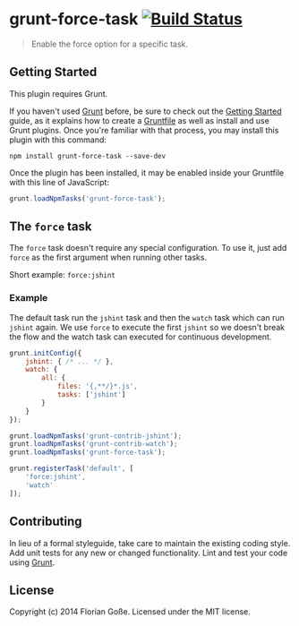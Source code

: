 # grunt-force-task [![Build Status](https://travis-ci.org/floriangosse/grunt-force-task.svg?branch=master)](https://travis-ci.org/floriangosse/grunt-force-task)

> Enable the force option for a specific task.

## Getting Started
This plugin requires Grunt.

If you haven't used [Grunt](http://gruntjs.com/) before, be sure to check out the [Getting Started](http://gruntjs.com/getting-started) guide, as it explains how to create a [Gruntfile](http://gruntjs.com/sample-gruntfile) as well as install and use Grunt plugins. Once you're familiar with that process, you may install this plugin with this command:

```shell
npm install grunt-force-task --save-dev
```

Once the plugin has been installed, it may be enabled inside your Gruntfile with this line of JavaScript:

```js
grunt.loadNpmTasks('grunt-force-task');
```

## The `force` task

The `force` task doesn't require any special configuration. To use it, just add `force` as the first argument when running other tasks.

Short example: `force:jshint`

### Example

The default task run the `jshint` task and then the `watch` task which can run `jshint` again. We use `force` to execute the first `jshint` so we doesn't break the flow and the watch task can executed for continuous development.

```js
grunt.initConfig({
    jshint: { /* ... */ },
    watch: {
        all: {
            files: '{,**/}*.js',
            tasks: ['jshint']
        }
    }
});

grunt.loadNpmTasks('grunt-contrib-jshint');
grunt.loadNpmTasks('grunt-contrib-watch');
grunt.loadNpmTasks('grunt-force-task');

grunt.registerTask('default', [
    'force:jshint',
    'watch'
]);
```

## Contributing
In lieu of a formal styleguide, take care to maintain the existing coding style. Add unit tests for any new or changed functionality. Lint and test your code using [Grunt](http://gruntjs.com/).

## License
Copyright (c) 2014 Florian Goße. Licensed under the MIT license.
